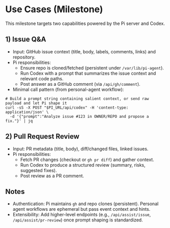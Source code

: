 # Use Cases (Milestone)

This milestone targets two capabilities powered by the Pi server and Codex.

## 1) Issue Q&A

- Input: GitHub issue context (title, body, labels, comments, links) and repository.
- Pi responsibilities:
  - Ensure repo is cloned/fetched (persistent under `/var/lib/pi-agent`).
  - Run Codex with a prompt that summarizes the issue context and relevant code paths.
  - Post answer as a GitHub comment (via `/api/gh/comment`).
- Minimal call pattern (from personal-agent workflow):

```
# Build a prompt string containing salient context, or send raw payload and let Pi shape it
curl -sS -X POST "$PI_URL/api/codex" -H 'content-type: application/json' \
  -d '{"prompt":"Analyze issue #123 in OWNER/REPO and propose a fix."}' | jq
```

## 2) Pull Request Review

- Input: PR metadata (title, body), diff/changed files, linked issues.
- Pi responsibilities:
  - Fetch PR changes (checkout or `gh pr diff`) and gather context.
  - Run Codex to produce a structured review (summary, risks, suggested fixes).
  - Post review as a PR comment.

## Notes

- Authentication: Pi maintains `gh` and repo clones (persistent). Personal agent workflows are ephemeral but pass event context and hints.
- Extensibility: Add higher-level endpoints (e.g., `/api/assist/issue`, `/api/assist/pr-review`) once prompt shaping is standardized.
